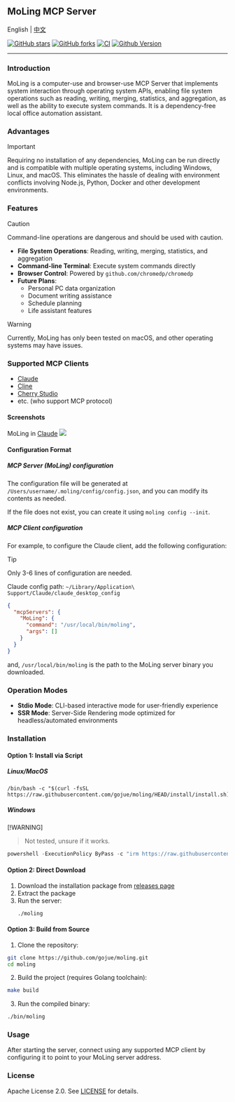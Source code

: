 ## MoLing MCP Server

English | [中文](./README_ZH_HANS.md)

[![GitHub stars](https://img.shields.io/github/stars/gojue/moling.svg?label=Stars&logo=github)](https://github.com/gojue/moling)
[![GitHub forks](https://img.shields.io/github/forks/gojue/moling?label=Forks&logo=github)](https://github.com/gojue/moling)
[![CI](https://github.com/gojue/moling/actions/workflows/go-test.yml/badge.svg)](https://github.com/gojue/ecapture/actions/workflows/go-test.yml)
[![Github Version](https://img.shields.io/github/v/release/gojue/moling?display_name=tag&include_prereleases&sort=semver)](https://github.com/gojue/moling/releases)

---

### Introduction
MoLing is a computer-use and browser-use MCP Server that implements system interaction through operating system APIs, enabling file system operations such as reading, writing, merging, statistics, and aggregation, as well as the ability to execute system commands. It is a dependency-free local office automation assistant.

### Advantages
> [!IMPORTANT]
> Requiring no installation of any dependencies, MoLing can be run directly and is compatible with multiple operating systems, including Windows, Linux, and macOS. 
> This eliminates the hassle of dealing with environment conflicts involving Node.js, Python, Docker and other development environments.

### Features

> [!CAUTION]
> Command-line operations are dangerous and should be used with caution.

- **File System Operations**: Reading, writing, merging, statistics, and aggregation
- **Command-line Terminal**: Execute system commands directly
- **Browser Control**: Powered by `github.com/chromedp/chromedp`
- **Future Plans**:
    - Personal PC data organization
    - Document writing assistance
    - Schedule planning
    - Life assistant features

> [!WARNING]
> Currently, MoLing has only been tested on macOS, and other operating systems may have issues.

### Supported MCP Clients

- [Claude](https://claude.ai/)
- [Cline](https://cline.bot/)
- [Cherry Studio](https://cherry-ai.com/)
- etc. (who support MCP protocol)

#### Screenshots
MoLing in [Claude](https://claude.ai/)
![](./images/screenshot_claude.png)

#### Configuration Format

##### MCP Server (MoLing) configuration

The configuration file will be generated at `/Users/username/.moling/config/config.json`, and you can modify its
contents as needed.

If the file does not exist, you can create it using `moling config --init`.

##### MCP Client configuration
For example, to configure the Claude client, add the following configuration:

> [!TIP]
> 
> Only 3-6 lines of configuration are needed.
> 
> Claude config path: `~/Library/Application\ Support/Claude/claude_desktop_config`

```json
{
  "mcpServers": {
    "MoLing": {
      "command": "/usr/local/bin/moling",
      "args": []
    }
  }
}
```

and, `/usr/local/bin/moling` is the path to the MoLing server binary you downloaded.

### Operation Modes

- **Stdio Mode**: CLI-based interactive mode for user-friendly experience
- **SSR Mode**: Server-Side Rendering mode optimized for headless/automated environments

### Installation

#### Option 1: Install via Script
##### Linux/MacOS
```shell
/bin/bash -c "$(curl -fsSL https://raw.githubusercontent.com/gojue/moling/HEAD/install/install.sh)"
```
##### Windows

[!WARNING]
> Not tested, unsure if it works.

```powershell
powershell -ExecutionPolicy ByPass -c "irm https://raw.githubusercontent.com/gojue/moling/HEAD/install/install.ps1 | iex"
```

#### Option 2: Direct Download
1. Download the installation package from [releases page](https://github.com/gojue/moling/releases)
2. Extract the package
3. Run the server:
   ```sh
   ./moling
   ```

#### Option 3: Build from Source
1. Clone the repository:
```sh
git clone https://github.com/gojue/moling.git
cd moling
```
2. Build the project (requires Golang toolchain):
```sh
make build
```
3. Run the compiled binary:
```sh
./bin/moling
```

### Usage
After starting the server, connect using any supported MCP client by configuring it to point to your MoLing server address.

### License
Apache License 2.0. See [LICENSE](LICENSE) for details.